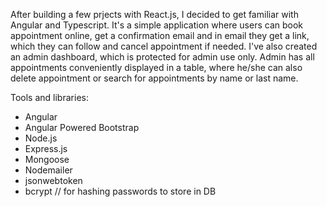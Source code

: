 After building a few prjects with React.js, I decided to get familiar with Angular and Typescript.  It's a simple application where users can book appointment online, get a 
confirmation email and in email they get a link, which they can follow and cancel appointment if needed. I've also created an admin dashboard, which is protected for 
admin use only. Admin has all appointments conveniently displayed in a table, where he/she can also delete appointment or search for appointments by name or last name.

Tools and libraries:

* Angular
* Angular Powered Bootstrap
* Node.js
* Express.js
* Mongoose
* Nodemailer
* jsonwebtoken
* bcrypt // for hashing passwords to store in DB



